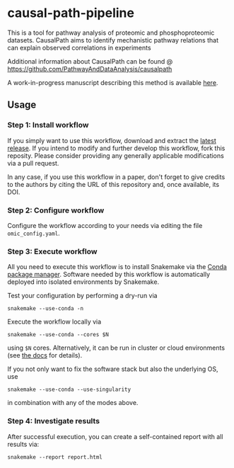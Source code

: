 # causal-path-pipeline
This is a tool for pathway analysis of proteomic and phosphoproteomic datasets. CausalPath aims to identify mechanistic pathway relations that can explain observed correlations in experiments

Additional information about CausalPath can be found @ 
https://github.com/PathwayAndDataAnalysis/causalpath

A work-in-progress manuscript describing this method is available [here](https://www.biorxiv.org/content/early/2018/02/05/258855). 

## Usage

### Step 1: Install workflow

If you simply want to use this workflow, download and extract the [latest release](https://github.com/snakemake-workflows/rna-seq-star-deseq2/releases).
If you intend to modify and further develop this workflow, fork this reposity. Please consider providing any generally applicable modifications via a pull request.

In any case, if you use this workflow in a paper, don't forget to give credits to the authors by citing the URL of this repository and, once available, its DOI.

### Step 2: Configure workflow

Configure the workflow according to your needs via editing the file `omic_config.yaml`.

### Step 3: Execute workflow

All you need to execute this workflow is to install Snakemake via the [Conda package manager](http://snakemake.readthedocs.io/en/stable/getting_started/installation.html#installation-via-conda). Software needed by this workflow is automatically deployed into isolated environments by Snakemake.

Test your configuration by performing a dry-run via

    snakemake --use-conda -n

Execute the workflow locally via

    snakemake --use-conda --cores $N

using `$N` cores. Alternatively, it can be run in cluster or cloud environments (see [the docs](http://snakemake.readthedocs.io/en/stable/executable.html) for details).

If you not only want to fix the software stack but also the underlying OS, use

    snakemake --use-conda --use-singularity

in combination with any of the modes above.

### Step 4: Investigate results

After successful execution, you can create a self-contained report with all results via:

    snakemake --report report.html
